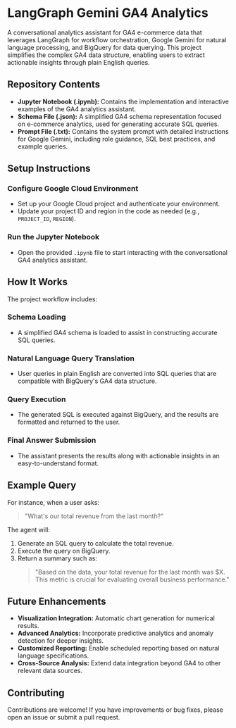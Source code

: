 # LangGraph Gemini GA4 Analytics

A conversational analytics assistant for GA4 e-commerce data that leverages LangGraph for workflow orchestration, Google Gemini for natural language processing, and BigQuery for data querying. This project simplifies the complex GA4 data structure, enabling users to extract actionable insights through plain English queries.

## Repository Contents

- **Jupyter Notebook (.ipynb):** Contains the implementation and interactive examples of the GA4 analytics assistant.
- **Schema File (.json):** A simplified GA4 schema representation focused on e-commerce analytics, used for generating accurate SQL queries.
- **Prompt File (.txt):** Contains the system prompt with detailed instructions for Google Gemini, including role guidance, SQL best practices, and example queries.

## Setup Instructions

### Configure Google Cloud Environment

- Set up your Google Cloud project and authenticate your environment.
- Update your project ID and region in the code as needed (e.g., `PROJECT_ID`, `REGION`).

### Run the Jupyter Notebook

- Open the provided `.ipynb` file to start interacting with the conversational GA4 analytics assistant.

## How It Works

The project workflow includes:

### Schema Loading
- A simplified GA4 schema is loaded to assist in constructing accurate SQL queries.

### Natural Language Query Translation
- User queries in plain English are converted into SQL queries that are compatible with BigQuery's GA4 data structure.

### Query Execution
- The generated SQL is executed against BigQuery, and the results are formatted and returned to the user.

### Final Answer Submission
- The assistant presents the results along with actionable insights in an easy-to-understand format.

## Example Query

For instance, when a user asks:

> "What's our total revenue from the last month?"

The agent will:

1. Generate an SQL query to calculate the total revenue.
2. Execute the query on BigQuery.
3. Return a summary such as:
   > "Based on the data, your total revenue for the last month was $X. This metric is crucial for evaluating overall business performance."

## Future Enhancements

- **Visualization Integration:** Automatic chart generation for numerical results.
- **Advanced Analytics:** Incorporate predictive analytics and anomaly detection for deeper insights.
- **Customized Reporting:** Enable scheduled reporting based on natural language specifications.
- **Cross-Source Analysis:** Extend data integration beyond GA4 to other relevant data sources.

## Contributing

Contributions are welcome! If you have improvements or bug fixes, please open an issue or submit a pull request.
